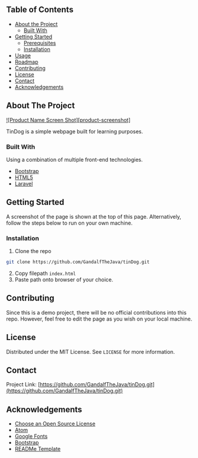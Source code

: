 ## Table of Contents

* [About the Project](#about-the-project)
  * [Built With](#built-with)
* [Getting Started](#getting-started)
  * [Prerequisites](#prerequisites)
  * [Installation](#installation)
* [Usage](#usage)
* [Roadmap](#roadmap)
* [Contributing](#contributing)
* [License](#license)
* [Contact](#contact)
* [Acknowledgements](#acknowledgements)



<!-- ABOUT THE PROJECT -->
## About The Project

[![Product Name Screen Shot][product-screenshot]](https://example.com)

TinDog is a simple webpage built for learning purposes. 

### Built With
Using a combination of multiple front-end technologies.
* [Bootstrap](https://getbootstrap.com)
* [HTML5](https://developer.mozilla.org/en-US/docs/Web/Guide/HTML/HTML5)
* [Laravel](https://developer.mozilla.org/en-US/docs/Archive/CSS3)



<!-- GETTING STARTED -->
## Getting Started
A screenshot of the page is shown at the top of this page. Alternatively, follow the steps below to run on your own machine.

### Installation
1. Clone the repo
```sh
git clone https://github.com/GandalfTheJava/tinDog.git
```
2. Copy filepath `index.html`
3. Paste path onto browser of your choice.

<!-- CONTRIBUTING -->
## Contributing
Since this is a demo project, there will be no official contributions into this repo. However, feel free to edit the page as you wish on your local machine.


<!-- LICENSE -->
## License

Distributed under the MIT License. See `LICENSE` for more information.


<!-- CONTACT -->
## Contact

Project Link: [https://github.com/GandalfTheJava/tinDog.git](https://github.com/GandalfTheJava/tinDog.git)



<!-- ACKNOWLEDGEMENTS -->
## Acknowledgements
* [Choose an Open Source License](https://choosealicense.com)
* [Atom](https://atom.io/)
* [Google Fonts](https://fonts.google.com/)
* [Bootstrap](https://getbootstrap.com/)
* [READMe Template](https://github.com/othneildrew/Best-README-Template)
